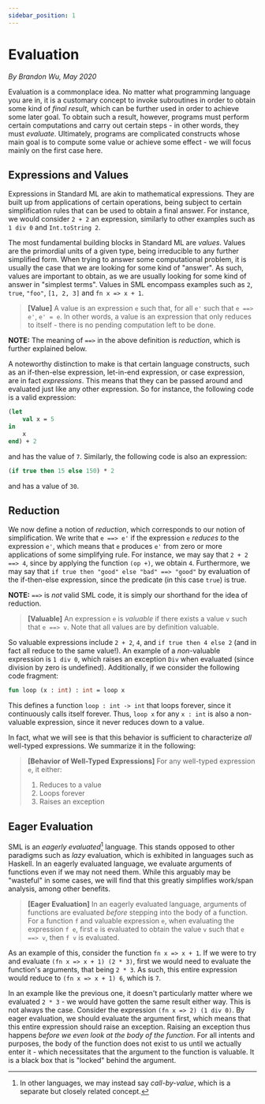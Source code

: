 ```yaml
---
sidebar_position: 1
---
```


# Evaluation

_By Brandon Wu, May 2020_

Evaluation is a commonplace idea. No matter what programming language you are in, it is a customary concept to invoke subroutines in order to obtain some kind of _final result_, which can be further used in order to achieve some later goal. To obtain such a result, however, programs must perform certain computations and carry out certain steps - in other words, they must _evaluate_. Ultimately, programs are complicated constructs whose main goal is to compute some value or achieve some effect - we will focus mainly on the first case here.

## Expressions and Values

Expressions in Standard ML are akin to mathematical expressions. They are built up from applications of certain operations, being subject to certain simplification rules that can be used to obtain a final answer. For instance, we would consider `2 + 2` an expression, similarly to other examples such as `1 div 0` and `Int.toString 2`.

The most fundamental building blocks in Standard ML are _values_. Values are the primordial units of a given type, being irreducible to any further simplified form. When trying to answer some computational problem, it is usually the case that we are looking for some kind of "answer". As such, values are important to obtain, as we are usually looking for some kind of answer in "simplest terms". Values in SML encompass examples such as `2`, `true`, `"foo"`, `[1, 2, 3]` and `fn x => x + 1`.

> **[Value]** A value is an expression `e` such that, for all `e'` such that `e ==> e'`, `e' = e`. In other words, a value is an expression that only reduces to itself - there is no pending computation left to be done.

**NOTE:** The meaning of `==>` in the above definition is _reduction_, which is further explained below.

A noteworthy distinction to make is that certain language constructs, such as an if-then-else expression, let-in-end expression, or case expression, are in fact _expressions_. This means that they can be passed around and evaluated just like any other expression. So for instance, the following code is a valid expression:

```sml
(let
    val x = 5
in
    x
end) + 2
```

and has the value of `7`. Similarly, the following code is also an expression:

```sml
(if true then 15 else 150) * 2
```

and has a value of `30`.

## Reduction

We now define a notion of _reduction_, which corresponds to our notion of simplification. We write that `e ==> e'` if the expression `e` _reduces to_ the expression `e'`, which means that `e` produces `e'` from zero or more applications of some simplifying rule. For instance, we may say that `2 + 2 ==> 4`, since by applying the function `(op +)`, we obtain `4`. Furthermore, we may say that `if true then "good" else "bad" ==> "good"` by evaluation of the if-then-else expression, since the predicate (in this case `true`) is true.

**NOTE:** `==>` is _not_ valid SML code, it is simply our shorthand for the idea of reduction.

> **[Valuable]** An expression `e` is _valuable_ if there exists a value `v` such that `e ==> v`. Note that all values are by definition valuable.

So valuable expressions include `2 + 2`, `4`, and `if true then 4 else 2` (and in fact all reduce to the same value!). An example of a _non_-valuable expression is `1 div 0`, which raises an exception `Div` when evaluated (since division by zero is undefined). Additionally, if we consider the following code fragment:

```sml
fun loop (x : int) : int = loop x
```

This defines a function `loop : int -> int` that loops forever, since it continuously calls itself forever. Thus, `loop x` for any `x : int` is also a non-valuable expression, since it never reduces down to a value.

In fact, what we will see is that this behavior is sufficient to characterize _all_ well-typed expressions. We summarize it in the following:

> **[Behavior of Well-Typed Expressions]** For any well-typed expression `e`, it either:
>
> 1. Reduces to a value
> 2. Loops forever
> 3. Raises an exception

## Eager Evaluation

SML is an _eagerly evaluated_[^1] language. This stands opposed to other paradigms such as _lazy_ evaluation, which is exhibited in languages such as Haskell. In an eagerly evaluated language, we evaluate arguments of functions even if we may not need them. While this arguably may be "wasteful" in some cases, we will find that this greatly simplifies work/span analysis, among other benefits.

> **[Eager Evaluation]** In an eagerly evaluated language, arguments of functions are evaluated _before_ stepping into the body of a function. For a function `f` and valuable expression `e`, when evaluating the expression `f e`, first `e` is evaluated to obtain the value `v` such that `e ==> v`, then `f v` is evaluated.

As an example of this, consider the function `fn x => x + 1`. If we were to try and evaluate `(fn x => x + 1) (2 * 3)`, first we would need to evaluate the function's arguments, that being `2 * 3`. As such, this entire expression would reduce to `(fn x => x + 1) 6`, which is `7`.

In an example like the previous one, it doesn't particularly matter where we evaluated `2 * 3` - we would have gotten the same result either way. This is not always the case. Consider the expression `(fn x => 2) (1 div 0)`. By eager evaluation, we should evaluate the argument first, which means that this entire expression should raise an exception. Raising an exception thus happens _before we even look at the body of the function_. For all intents and purposes, the body of the function does not exist to us until we actually enter it - which necessitates that the argument to the function is valuable. It is a black box that is "locked" behind the argument.

[^1]: In other languages, we may instead say _call-by-value_, which is a separate but closely related concept.

